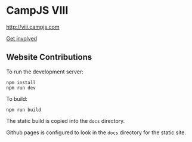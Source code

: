 # CampJS VIII

http://viii.campjs.com

[Get involved](https://github.com/campjs/campjs-next/issues)

## Website Contributions

To run the development server:
```
npm install
npm run dev
```

To build:
```
npm run build
```
The static build is copied into the `docs` directory.

Github pages is configured to look in the `docs` directory for the static site.
